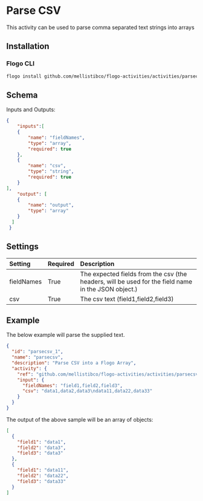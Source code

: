 # Parse CSV
This activity can be used to parse comma separated text strings into arrays

## Installation
### Flogo CLI
```bash
flogo install github.com/mellistibco/flogo-activities/activities/parsecsv
```

## Schema
Inputs and Outputs:

```json
{
    "inputs":[
    {
        "name": "fieldNames",
        "type": "array",
        "required": true
    },
    {
        "name": "csv",
        "type": "string",
        "required": true
    }
],
    "output": [
    {
        "name": "output",
        "type": "array"
    }
  ]
 }
```
## Settings
| Setting        | Required | Description |
|:---------------|:---------|:------------|
| fieldNames     | True     | The expected fields from the csv (the headers, will be used for the field name in the JSON object.) |         
| csv            | True     | The csv text (field1,field2,field3)

## Example
The below example will parse the supplied text.

```json
{
  "id": "parsecsv_1",
  "name": "parsecsv",
  "description": "Parse CSV into a Flogo Array",
  "activity": {
    "ref": "github.com/mellistibco/flogo-activities/activities/parsecsv",
    "input": {
      "fieldNames": "field1,field2,field3",
      "csv": "data1,data2,data3\ndata11,data22,data33"
    }
  }
}
```

The output of the above sample will be an array of objects:

```json
[
  {
    "field1": "data1",
    "field2": "data3",
    "field3": "data3"
  },
  {
    "field1": "data11",
    "field2": "data22",
    "field3": "data33"
  }
]
```